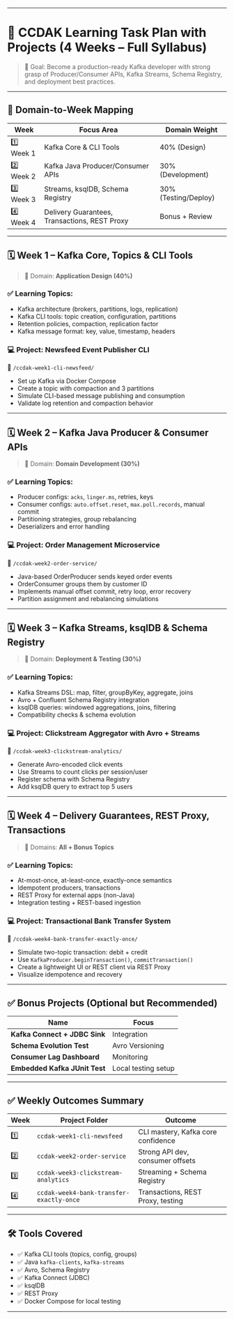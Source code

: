 
---

# 🧩 **CCDAK Learning Task Plan with Projects (4 Weeks – Full Syllabus)**

> 🎯 Goal: Become a production-ready Kafka developer with strong grasp of Producer/Consumer APIs, Kafka Streams, Schema Registry, and deployment best practices.

---

## 📘 Domain-to-Week Mapping

| Week       | Focus Area                                    | Domain Weight        |
| ---------- | --------------------------------------------- | -------------------- |
| 1️⃣ Week 1 | Kafka Core & CLI Tools                        | 40% (Design)         |
| 2️⃣ Week 2 | Kafka Java Producer/Consumer APIs             | 30% (Development)    |
| 3️⃣ Week 3 | Streams, ksqlDB, Schema Registry              | 30% (Testing/Deploy) |
| 4️⃣ Week 4 | Delivery Guarantees, Transactions, REST Proxy | Bonus + Review       |

---

## 🗓️ Week 1 – Kafka Core, Topics & CLI Tools

> 📘 Domain: **Application Design (40%)**

### ✅ Learning Topics:

* Kafka architecture (brokers, partitions, logs, replication)
* Kafka CLI tools: topic creation, configuration, partitions
* Retention policies, compaction, replication factor
* Kafka message format: key, value, timestamp, headers

### 💻 **Project: Newsfeed Event Publisher CLI**

📂 `/ccdak-week1-cli-newsfeed/`

* Set up Kafka via Docker Compose
* Create a topic with compaction and 3 partitions
* Simulate CLI-based message publishing and consumption
* Validate log retention and compaction behavior

---

## 🗓️ Week 2 – Kafka Java Producer & Consumer APIs

> 📘 Domain: **Domain Development (30%)**

### ✅ Learning Topics:

* Producer configs: `acks`, `linger.ms`, retries, keys
* Consumer configs: `auto.offset.reset`, `max.poll.records`, manual commit
* Partitioning strategies, group rebalancing
* Deserializers and error handling

### 💻 **Project: Order Management Microservice**

📂 `/ccdak-week2-order-service/`

* Java-based OrderProducer sends keyed order events
* OrderConsumer groups them by customer ID
* Implements manual offset commit, retry loop, error recovery
* Partition assignment and rebalancing simulations

---

## 🗓️ Week 3 – Kafka Streams, ksqlDB & Schema Registry

> 📘 Domain: **Deployment & Testing (30%)**

### ✅ Learning Topics:

* Kafka Streams DSL: map, filter, groupByKey, aggregate, joins
* Avro + Confluent Schema Registry integration
* ksqlDB queries: windowed aggregations, joins, filtering
* Compatibility checks & schema evolution

### 💻 **Project: Clickstream Aggregator with Avro + Streams**

📂 `/ccdak-week3-clickstream-analytics/`

* Generate Avro-encoded click events
* Use Streams to count clicks per session/user
* Register schema with Schema Registry
* Add ksqlDB query to extract top 5 users

---

## 🗓️ Week 4 – Delivery Guarantees, REST Proxy, Transactions

> 📘 Domains: **All + Bonus Topics**

### ✅ Learning Topics:

* At-most-once, at-least-once, exactly-once semantics
* Idempotent producers, transactions
* REST Proxy for external apps (non-Java)
* Integration testing + REST-based ingestion

### 💻 **Project: Transactional Bank Transfer System**

📂 `/ccdak-week4-bank-transfer-exactly-once/`

* Simulate two-topic transaction: debit + credit
* Use `KafkaProducer.beginTransaction()`, `commitTransaction()`
* Create a lightweight UI or REST client via REST Proxy
* Visualize idempotence and recovery

---

## ✅ Bonus Projects (Optional but Recommended)

| Name                          | Focus               |
| ----------------------------- | ------------------- |
| **Kafka Connect + JDBC Sink** | Integration         |
| **Schema Evolution Test**     | Avro Versioning     |
| **Consumer Lag Dashboard**    | Monitoring          |
| **Embedded Kafka JUnit Test** | Local testing setup |

---

## ✅ Weekly Outcomes Summary

| Week | Project Folder                           | Outcome                            |
| ---- | ---------------------------------------- | ---------------------------------- |
| 1️⃣  | `ccdak-week1-cli-newsfeed`               | CLI mastery, Kafka core confidence |
| 2️⃣  | `ccdak-week2-order-service`              | Strong API dev, consumer offsets   |
| 3️⃣  | `ccdak-week3-clickstream-analytics`      | Streaming + Schema Registry        |
| 4️⃣  | `ccdak-week4-bank-transfer-exactly-once` | Transactions, REST Proxy, testing  |

---

## 🛠️ Tools Covered

* ✅ Kafka CLI tools (topics, config, groups)
* ✅ Java `kafka-clients`, `kafka-streams`
* ✅ Avro, Schema Registry
* ✅ Kafka Connect (JDBC)
* ✅ ksqlDB
* ✅ REST Proxy
* ✅ Docker Compose for local testing

---
